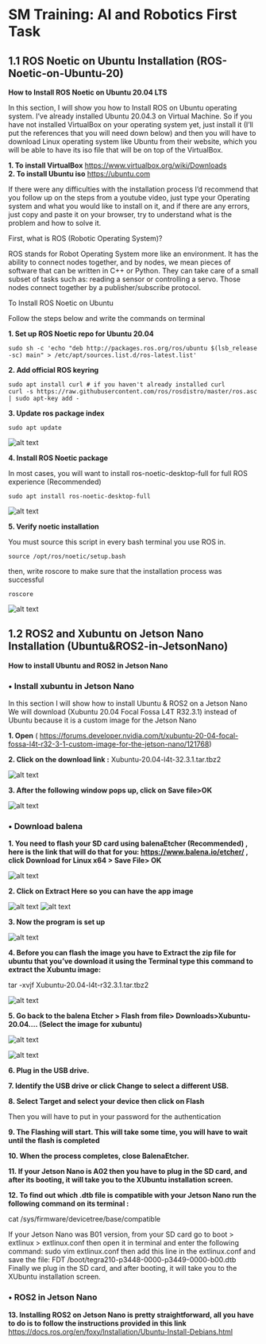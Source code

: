 # SM Training: AI and Robotics First Task

 ## 1.1 ROS Noetic on Ubuntu Installation (ROS-Noetic-on-Ubuntu-20)
  
  **How to Install ROS Noetic on Ubuntu 20.04 LTS**

In this section, I will show you how to Install ROS on Ubuntu operating system.  I’ve already installed Ubuntu 20.04.3 on Virtual Machine. So if you have not installed VirtualBox on your operating system yet, just install it (I’ll put the references that you will need down below) and then you will have to download Linux operating system like Ubuntu from their website, which you will be able to have its iso file that will be on top of the VirtualBox. 

**1.	To install VirtualBox**  https://www.virtualbox.org/wiki/Downloads  
**2.	To install Ubuntu iso**  https://ubuntu.com 

If there were any difficulties with the installation process I’d recommend that you follow up on the steps from a youtube video, just type your Operating system and what you would like to install on it, and if there are any errors, just copy and paste it on your browser, try to understand what is the problem and how to solve it.

First, what is ROS (Robotic Operating System)?

ROS stands for Robot Operating System more like an environment. It has the ability to connect nodes together, and by nodes, we mean pieces of software that can be written in C++ or Python. They can take care of a small subset of tasks such as: reading a sensor or controlling a servo. Those nodes connect together by a publisher/subscribe protocol. 

To Install ROS Noetic on Ubuntu 

Follow the steps below and write the commands on terminal

**1.	Set up ROS Noetic repo for Ubuntu 20.04**
```
sudo sh -c 'echo "deb http://packages.ros.org/ros/ubuntu $(lsb_release -sc) main" > /etc/apt/sources.list.d/ros-latest.list'
``` 

**2.	Add official ROS keyring**
```
sudo apt install curl # if you haven't already installed curl
curl -s https://raw.githubusercontent.com/ros/rosdistro/master/ros.asc | sudo apt-key add -
```
**3.	Update ros package index**
```
sudo apt update
```

![alt text](https://github.com/shathalshehri/SM-Training-AI-ROS/blob/main/img1.png)

**4.	Install ROS Noetic package** 

In most cases, you will want to install ros-noetic-desktop-full for full ROS experience  (Recommended)

```
sudo apt install ros-noetic-desktop-full
```

![alt text](https://github.com/shathalshehri/SM-Training-AI-ROS/blob/main/img2.png)

**5.	Verify noetic installation**

You must source this script in every bash terminal you use ROS in. 
```
source /opt/ros/noetic/setup.bash
```

then, write roscore to make sure that the installation process was successful

```
roscore 
```
![alt text](https://github.com/shathalshehri/SM-Training-AI-ROS/blob/main/img3.png)

 ## 1.2 ROS2 and Xubuntu on Jetson Nano Installation (Ubuntu&ROS2-in-JetsonNano)

**How to install Ubuntu and ROS2 in Jetson Nano**

### •	Install xubuntu in Jetson Nano

In this section I will show how to install Ubuntu & ROS2 on a Jetson Nano
We will download (Xubuntu 20.04 Focal Fossa L4T R32.3.1) instead of Ubuntu because it is a custom image for the Jetson Nano



**1.	Open** ( https://forums.developer.nvidia.com/t/xubuntu-20-04-focal-fossa-l4t-r32-3-1-custom-image-for-the-jetson-nano/121768) 

**2.	Click on the download link :** Xubuntu-20.04-l4t-32.3.1.tar.tbz2 

 ![alt text](https://github.com/shathalshehri/SM-Training-AI-ROS/blob/main/img4.png)
 
 **3.	After the following window pops up, click on Save file>OK**
 
 ![alt text](https://github.com/shathalshehri/SM-Training-AI-ROS/blob/main/img5.png)
 
 ### •	Download balena

**1.	You need to flash your SD card using balenaEtcher (Recommended) , here is the link that will do that for you: https://www.balena.io/etcher/ , click Download for Linux x64 > Save File> OK**

![alt text](https://github.com/shathalshehri/SM-Training-AI-ROS/blob/main/img6.png)

**2.	Click on Extract Here so you can have the app image**

![alt text](https://github.com/shathalshehri/SM-Training-AI-ROS/blob/main/img7.png) ![alt text](https://github.com/shathalshehri/SM-Training-AI-ROS/blob/main/img8.png)

**3.	Now  the program is set up**

![alt text](https://github.com/shathalshehri/SM-Training-AI-ROS/blob/main/img9.png)

**4.	Before you can flash the image you have to Extract the zip file for ubuntu that you’ve download it using the Terminal type this command to extract the Xubuntu image:**

tar -xvjf Xubuntu-20.04-l4t-r32.3.1.tar.tbz2

![alt text](https://github.com/shathalshehri/SM-Training-AI-ROS/blob/main/img10.png)

**5.	Go back to the balena Etcher > Flash from file> Downloads>Xubuntu-20.04…. (Select the image for xubuntu)**

![alt text](https://github.com/shathalshehri/SM-Training-AI-ROS/blob/main/img11.png)



![alt text](https://github.com/shathalshehri/SM-Training-AI-ROS/blob/main/img12.png)


**6.	Plug in the USB drive.**

**7.	Identify the USB drive or click Change to select a different USB.**

**8.	Select Target and select your device then click on Flash**


Then you will have to put in your password for the authentication 

**9.	The Flashing will start. This will take some time, you will have to wait until the flash is completed**

**10.	When the process completes, close BalenaEtcher.**

**11.	If your Jetson Nano is A02 then you have to plug in the SD card, and after its booting, it will take you to the XUbuntu installation screen.**

**12.	To find out which .dtb file is compatible with your Jetson Nano run the following command on its terminal :**

cat /sys/firmware/devicetree/base/compatible


If your Jetson Nano was B01 version,  from your SD card go to boot > extlinux > extlinux.conf then open it in terminal and enter the following command: sudo vim extlinux.conf 
then add this line in the extlinux.conf and save the file: FDT /boot/tegra210-p3448-0000-p3449-0000-b00.dtb 
Finally we plug in the SD card, and after booting, it will take you to the XUbuntu installation screen.



### •	ROS2 in Jetson Nano

**13.	Installing ROS2 on Jetson Nano is pretty straightforward, all you have to do is to follow the instructions provided in this link**
https://docs.ros.org/en/foxy/Installation/Ubuntu-Install-Debians.html 






